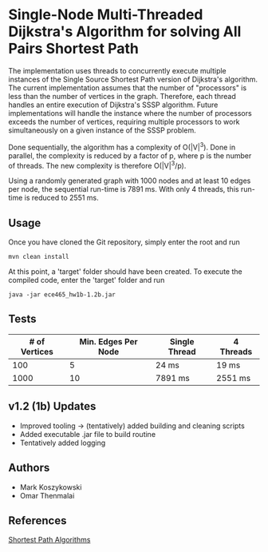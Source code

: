 # Single-Node Multi-Threaded Dijkstra's Algorithm for solving All Pairs Shortest Path

The implementation uses threads to concurrently execute multiple instances of the Single Source Shortest Path version of Dijkstra's algorithm. The current implementation
assumes that the number of "processors" is less than the number of vertices in the graph. Therefore, each thread handles an entire execution of Dijkstra's SSSP algorithm.
Future implementations will handle the instance where the number of processors exceeds the number of vertices, requiring multiple processors to work simultaneously on a given
instance of the SSSP problem.

Done sequentially, the algorithm has a complexity of O(|V|<sup>3</sup>). Done in parallel, the complexity is reduced by a factor of p, where p is the number of threads.
The new complexity is therefore O(|V|<sup>3</sup>/p).

Using a randomly generated graph with 1000 nodes and at least 10 edges per node, the sequential run-time is 7891 ms. With only 4 threads, this run-time is reduced to
2551 ms.

## Usage

Once you have cloned the Git repository, simply enter the root and run

    mvn clean install

At this point, a 'target' folder should have been created. To execute the compiled code, enter the 'target' folder and run

    java -jar ece465_hw1b-1.2b.jar

## Tests

| # of Vertices | Min. Edges Per Node | Single Thread | 4 Threads |
|------------|------------|-------------|-------------|
| 100 | 5 | 24 ms | 19 ms |
| 1000 | 10 | 7891 ms | 2551 ms |

## v1.2 (1b) Updates

 - Improved tooling -> (tentatively) added building and cleaning scripts
 - Added executable .jar file to build routine
 - Tentatively added logging

## Authors

 - Mark Koszykowski
 - Omar Thenmalai

## References

[Shortest Path Algorithms](https://web.stanford.edu/class/cs97si/07-shortest-path-algorithms.pdf)